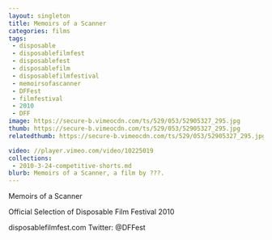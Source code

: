 ```yaml
---
layout: singleton
title: Memoirs of a Scanner
categories: films
tags:
 - disposable
 - disposablefilmfest
 - disposablefest
 - disposablefilm
 - disposablefilmfestival
 - memoirsofascanner
 - DFFest
 - filmfestival
 - 2010
 - DFF
image: https://secure-b.vimeocdn.com/ts/529/053/52905327_295.jpg
thumb: https://secure-b.vimeocdn.com/ts/529/053/52905327_295.jpg
relatedthumb: https://secure-b.vimeocdn.com/ts/529/053/52905327_295.jpg

video: //player.vimeo.com/video/10225019
collections:
 - 2010-3-24-competitive-shorts.md
blurb: Memoirs of a Scanner, a film by ???.
---
```


Memoirs of a Scanner

Official Selection of Disposable Film Festival 2010

disposablefilmfest.com
Twitter: @DFFest